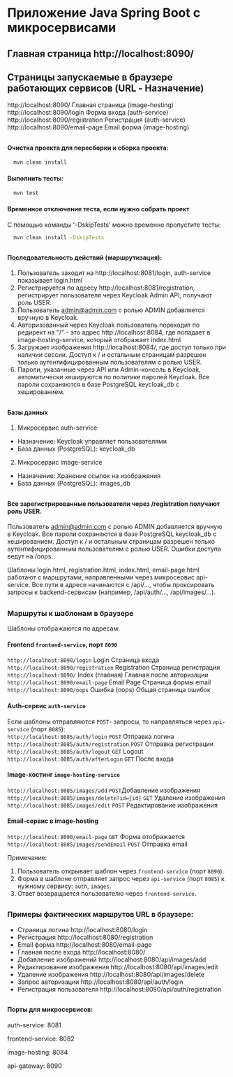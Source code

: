 # Приложение Java Spring Boot с микросервисами
## Главная страница http://localhost:8090/
## Страницы запускаемые в браузере работающих сервисов (URL	- Назначение)
	
http://localhost:8090/ Главная страница (image-hosting) <br>
http://localhost:8090/login	Форма входа (auth-service) <br>
http://localhost:8090/registration Регистрация (auth-service) <br>
http://localhost:8090/email-page Email форма (image-hosting) <br>

##
#### Очистка проекта для пересборки и сборка проекта:
```bash
  mvn clean install
```
#### Выполнить тесты:
```bash
  mvn test
```
#### Временное отключение теста, если нужно собрать проект
С помощью команды '-DskipTests' можно временно пропустите тесты:
```bash
  mvn clean install -DskipTests
```
##
#### Последовательность действий (маршрутизация):

1. Пользователь заходит на http://localhost:8081/login, auth-service показывает login.html
2. Регистрируется по адресу	http://localhost:8081/registration,	регистрирует пользователя через Keycloak Admin API, получают роль USER.
3. Пользователь admin@admin.com с ролью ADMIN добавляется вручную в Keycloak.
3. Авторизованный через Keycloak пользователь переходит по редирект на "/" - это адрес http://localhost:8084, где попадает в image-hosting-service, который отображает index.html
4. Загружает изображения http://localhost:8084/, где доступ только при наличии сессии. Доступ к / и остальным страницам разрешен только аутентифицированным пользователям с ролью USER.
5. Пароли, указанные через API или Admin-консоль в Keycloak, автоматически хешируются по политике паролей Keycloak. Все пароли сохраняются в базе PostgreSQL keycloak_db с хешированием.

##
#### Базы данных
1. Микросервис auth-service	
- Назначение: Keycloak управляет пользователями
- База данных (PostgreSQL): keycloak_db
2. Микросервис image-service
- Назначение: Хранение ссылок на изображения
- База данных (PostgreSQL): images_db

##
#### Все зарегистрированные пользователи через /registration получают роль USER.

Пользователь admin@admin.com с ролью ADMIN добавляется вручную в Keycloak.
Все пароли сохраняются в базе PostgreSQL keycloak_db с хешированием.
Доступ к / и остальным страницам разрешен только аутентифицированным пользователям с ролью USER.
Ошибки доступа ведут на /oops.


Шаблоны login.html, registration.html, index.html, email-page.html работают с маршрутами, направленными через микросервис api-service. 
Все пути в адресе начинаются с /api/..., чтобы проксировать запросы к backend-сервисам (например, /api/auth/..., /api/images/...).


##
### Маршруты к шаблонам в браузере

Шаблоны отображаются по адресам:

#### Frontend `frontend-service`, порт `8090`

`http://localhost:8090/login`        Login Страница входа <br>
`http://localhost:8090/registration` Registration Страница регистрации <br>
`http://localhost:8090/`             Index (главная) Главная после авторизации <br>
`http://localhost:8090/email-page`   Email Page  Страница формы email <br>
`http://localhost:8090/oops`         Ошибка (oops)  Общая страница ошибок <br>



#### Auth-сервис `auth-service`

Если шаблоны отправляются `POST`- запросы, то направляться через `api-service` (порт `8085`): <br>
`http://localhost:8085/auth/login` `POST` Отправка логина <br>
`http://localhost:8085/auth/registration` `POST` Отправка регистрации <br>
`http://localhost:8085/auth/logout` `GET` Logout<br>
`http://localhost:8085/auth/afterLogin` `GET` После входа <br>



#### Image-хостинг `image-hosting-service`

`http://localhost:8085/images/add` `POST`Добавление изображения <br>
`http://localhost:8085/images/delete?id={id}` `GET` Удаление изображения <br>
`http://localhost:8085/images/edit` `POST` Редактирование изображения <br>


#### Email-сервис в image-hosting

`http://localhost:8090/email-page` `GET` Форма отображается <br>
`http://localhost:8085/images/sendEmail` `POST` Отправка email <br>


Примечание:
1. Пользователь открывает шаблон через `frontend-service` (порт `8090`).
2. Форма в шаблоне отправляет запрос через `api-service` (порт `8085`) к нужному сервису: `auth`, `images`.
3. Ответ возвращается пользователю через `frontend-service`.


##
### Примеры фактических маршрутов URL в браузере:
	
- Страница логина	http://localhost:8080/login
- Регистрация	http://localhost:8080/registration
- Email форма	http://localhost:8080/email-page
- Главная после входа	http://localhost:8080/
- Добавление изображений	http://localhost:8080/api/images/add
- Редактирование изображения	http://localhost:8080/api/images/edit
- Удаление изображения	http://localhost:8080/api/images/delete
- Запрос авторизации	http://localhost:8080/api/auth/login
- Регистрация пользователя	http://localhost:8080/api/auth/registration

##
#### Порты для микросервисов:
auth-service: 8081

frontend-service: 8082

image-hosting: 8084

api-gateway: 8090
